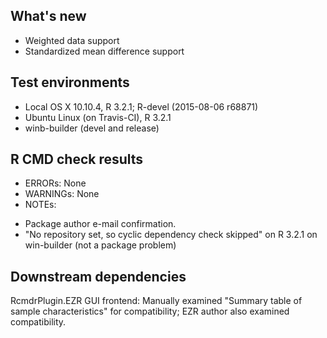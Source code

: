 ## What's new
* Weighted data support
* Standardized mean difference support

## Test environments
* Local OS X 10.10.4, R 3.2.1; R-devel (2015-08-06 r68871)
* Ubuntu Linux (on Travis-CI), R 3.2.1
* winb-builder (devel and release)

## R CMD check results
* ERRORs: None
* WARNINGs: None
* NOTEs:
 - Package author e-mail confirmation.
 - "No repository set, so cyclic dependency check skipped" on R 3.2.1 on win-builder (not a package problem)

## Downstream dependencies
RcmdrPlugin.EZR GUI frontend: Manually examined "Summary table of sample characteristics" for compatibility; EZR author also examined compatibility.
